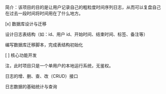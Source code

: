 简介：该项目的目的是让用户记录自己的粗粒度时间序列日志，从而可以复盘自己在过去一段时间将时间用在了什么地方。

[x] 数据库设计与迁移

设计日志表结构（如：id、用户 id、开始时间、结束时间、标签、备注等）

编写数据库迁移脚本，完成表结构初始化

[ ] 核心功能开发

注，此时项目只是一个单用户的本地运行系统，无鉴权。

日志的增、删、查、改（CRUD）接口

日志数据的基础统计与查询
